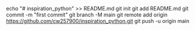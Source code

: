 echo "# inspiration_python" >> README.md
git init
git add README.md
git commit -m "first commit"
git branch -M main
git remote add origin https://github.com/cw257900/inspiration_python.git
git push -u origin main